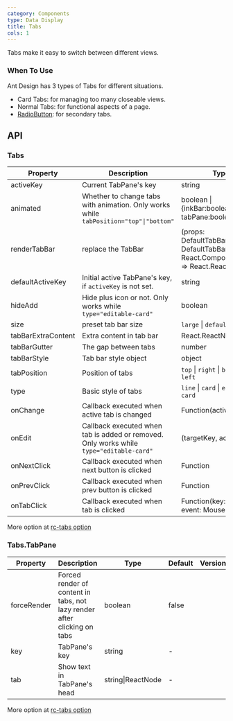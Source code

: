 ```yaml
---
category: Components
type: Data Display
title: Tabs
cols: 1
---
```


Tabs make it easy to switch between different views.

### When To Use

Ant Design has 3 types of Tabs for different situations.

- Card Tabs: for managing too many closeable views.
- Normal Tabs: for functional aspects of a page.
- [RadioButton](/components/radio/#components-radio-demo-radiobutton): for secondary tabs.

## API

### Tabs

| Property | Description | Type | Default | Version |
| --- | --- | --- | --- | --- |
| activeKey | Current TabPane's key | string | - |  |
| animated | Whether to change tabs with animation. Only works while `tabPosition="top"\|"bottom"` | boolean \| {inkBar:boolean, tabPane:boolean} | `true`, `false` when `type="card"` |  |
| renderTabBar | replace the TabBar | (props: DefaultTabBarProps, DefaultTabBar: React.ComponentClass) => React.ReactElement | - | 3.9.0 |
| defaultActiveKey | Initial active TabPane's key, if `activeKey` is not set. | string | - |  |
| hideAdd | Hide plus icon or not. Only works while `type="editable-card"` | boolean | `false` |  |
| size | preset tab bar size | `large` \| `default` \| `small` | `default` |  |
| tabBarExtraContent | Extra content in tab bar | React.ReactNode | - |  |
| tabBarGutter | The gap between tabs | number | - | 3.2.0 |
| tabBarStyle | Tab bar style object | object | - |  |
| tabPosition | Position of tabs | `top` \| `right` \| `bottom` \| `left` | `top` |  |
| type | Basic style of tabs | `line` \| `card` \| `editable-card` | `line` |  |
| onChange | Callback executed when active tab is changed | Function(activeKey) {} | - |  |
| onEdit | Callback executed when tab is added or removed. Only works while `type="editable-card"` | (targetKey, action): void | - |  |
| onNextClick | Callback executed when next button is clicked | Function | - |  |
| onPrevClick | Callback executed when prev button is clicked | Function | - |  |
| onTabClick | Callback executed when tab is clicked | Function(key: string, event: MouseEvent) | - |  |

More option at [rc-tabs option](https://github.com/react-component/tabs#tabs)

### Tabs.TabPane

| Property | Description | Type | Default | Version |
| --- | --- | --- | --- | --- |
| forceRender | Forced render of content in tabs, not lazy render after clicking on tabs | boolean | false |  |
| key | TabPane's key | string | - |  |
| tab | Show text in TabPane's head | string\|ReactNode | - |  |

More option at [rc-tabs option](https://github.com/react-component/tabs#tabpane)
